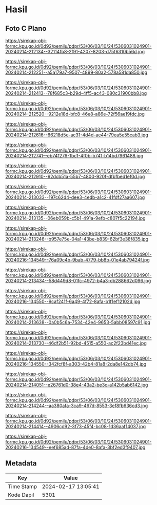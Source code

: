 # Hasil

## Foto C Plano

https://sirekap-obj-formc.kpu.go.id/0d92/pemilu/pdpr/53/06/03/10/24/5306031024901-20240214-212134--32114fb8-2f91-4207-8203-d75f6310b56d.jpg

https://sirekap-obj-formc.kpu.go.id/0d92/pemilu/pdpr/53/06/03/10/24/5306031024901-20240214-212251--a5a179a7-9507-4899-80a2-578a581da850.jpg

https://sirekap-obj-formc.kpu.go.id/0d92/pemilu/pdpr/53/06/03/10/24/5306031024901-20240214-212413--78f685c3-b29d-4ff5-ac43-080c31900bb8.jpg

https://sirekap-obj-formc.kpu.go.id/0d92/pemilu/pdpr/53/06/03/10/24/5306031024901-20240214-212520--9212e18d-bfc8-46e8-a86e-72f56ae19fdc.jpg

https://sirekap-obj-formc.kpu.go.id/0d92/pemilu/pdpr/53/06/03/10/24/5306031024901-20240214-212616--66218d5e-ac31-4d4d-ae44-79ea5e55cab3.jpg

https://sirekap-obj-formc.kpu.go.id/0d92/pemilu/pdpr/53/06/03/10/24/5306031024901-20240214-212741--eb741276-1bc1-4f0b-b741-b14bd7961488.jpg

https://sirekap-obj-formc.kpu.go.id/0d92/pemilu/pdpr/53/06/03/10/24/5306031024901-20240214-212910--92dcb51a-55b7-4800-920f-dfbfbed1ef0d.jpg

https://sirekap-obj-formc.kpu.go.id/0d92/pemilu/pdpr/53/06/03/10/24/5306031024901-20240214-213033--197c62d4-dee3-4edb-a1c2-41fdf27aa607.jpg

https://sirekap-obj-formc.kpu.go.id/0d92/pemilu/pdpr/53/06/03/10/24/5306031024901-20240214-213135--06eb059b-c5b1-491a-9efb-c807f5c22194.jpg

https://sirekap-obj-formc.kpu.go.id/0d92/pemilu/pdpr/53/06/03/10/24/5306031024901-20240214-213246--b957e75e-04a1-43be-b839-62bf3e38f835.jpg

https://sirekap-obj-formc.kpu.go.id/0d92/pemilu/pdpr/53/06/03/10/24/5306031024901-20240216-134549--76a09c4b-9bab-4779-bb8b-01e4ab79424f.jpg

https://sirekap-obj-formc.kpu.go.id/0d92/pemilu/pdpr/53/06/03/10/24/5306031024901-20240214-213434--58d449d8-01fc-4972-b4a3-db288662d096.jpg

https://sirekap-obj-formc.kpu.go.id/0d92/pemilu/pdpr/53/06/03/10/24/5306031024901-20240216-134550--9caf241f-6a49-4f72-8afa-b1f1ef12102d.jpg

https://sirekap-obj-formc.kpu.go.id/0d92/pemilu/pdpr/53/06/03/10/24/5306031024901-20240214-213638--0a0b5c6a-7534-42e4-9653-5abb08597c91.jpg

https://sirekap-obj-formc.kpu.go.id/0d92/pemilu/pdpr/53/06/03/10/24/5306031024901-20240214-213730--46df2b51-92bd-4515-a550-ac2f23bd41ec.jpg

https://sirekap-obj-formc.kpu.go.id/0d92/pemilu/pdpr/53/06/03/10/24/5306031024901-20240216-134550--342fcf8f-a303-42b4-81a8-2da8e142db74.jpg

https://sirekap-obj-formc.kpu.go.id/0d92/pemilu/pdpr/53/06/03/10/24/5306031024901-20240214-214051--e26761d0-38e4-43a2-be3c-a142b5ab6142.jpg

https://sirekap-obj-formc.kpu.go.id/0d92/pemilu/pdpr/53/06/03/10/24/5306031024901-20240214-214244--aa380afa-3ca9-467d-8553-3ef8fb636cd3.jpg

https://sirekap-obj-formc.kpu.go.id/0d92/pemilu/pdpr/53/06/03/10/24/5306031024901-20240214-214414--4906cd92-3f73-45f4-bc08-1d36aaf14037.jpg

https://sirekap-obj-formc.kpu.go.id/0d92/pemilu/pdpr/53/06/03/10/24/5306031024901-20240216-134549--eef685ad-87fa-4de0-8afa-3bf2ed3f9407.jpg


## Metadata

| Key        | Value               |
| ---------- | ------------------- |
| Time Stamp | 2024-02-17 13:05:41 |
| Kode Dapil | 5301                |




